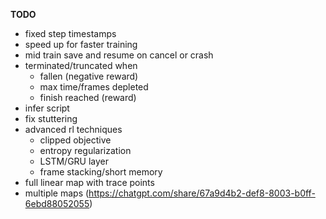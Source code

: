 **TODO**
- fixed step timestamps
- speed up for faster training
- mid train save and resume on cancel or crash
- terminated/truncated when
    - fallen (negative reward)
    - max time/frames depleted
    - finish reached (reward)
- infer script
- fix stuttering
- advanced rl techniques
    - clipped objective
    - entropy regularization
    - LSTM/GRU layer
    - frame stacking/short memory
- full linear map with trace points
- multiple maps (https://chatgpt.com/share/67a9d4b2-def8-8003-b0ff-6ebd88052055)
